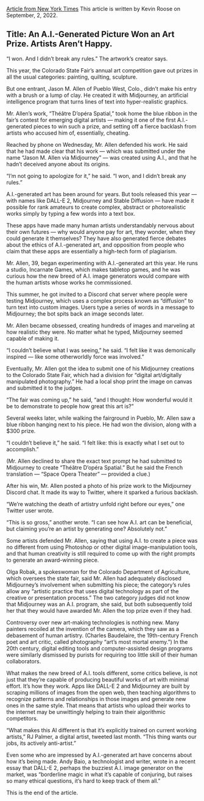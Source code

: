 [Article from New York Times](https://www.nytimes.com/2022/09/02/technology/ai-artificial-intelligence-artists.html)
This article is written by Kevin Roose on September, 2, 2022.

**Title: 
An A.I.-Generated Picture Won an Art Prize. Artists Aren’t Happy.**
---

“I won. And I didn’t break any rules.” The artwork’s creator says.



This year, the Colorado State Fair’s annual art competition gave out prizes in all the usual categories: painting, quilting, sculpture.

But one entrant, Jason M. Allen of Pueblo West, Colo., didn’t make his entry with a brush or a lump of clay. He created it with Midjourney, an artificial intelligence program that turns lines of text into hyper-realistic graphics.

Mr. Allen’s work, “Théâtre D’opéra Spatial,” took home the blue ribbon in the fair’s contest for emerging digital artists — making it one of the first A.I.-generated pieces to win such a prize, and setting off a fierce backlash from artists who accused him of, essentially, cheating.

Reached by phone on Wednesday, Mr. Allen defended his work. He said that he had made clear that his work — which was submitted under the name “Jason M. Allen via Midjourney” — was created using A.I., and that he hadn’t deceived anyone about its origins.

“I’m not going to apologize for it,” he said. “I won, and I didn’t break any rules.”

A.I.-generated art has been around for years. But tools released this year — with names like DALL-E 2, Midjourney and Stable Diffusion — have made it possible for rank amateurs to create complex, abstract or photorealistic works simply by typing a few words into a text box.

These apps have made many human artists understandably nervous about their own futures — why would anyone pay for art, they wonder, when they could generate it themselves? They have also generated fierce debates about the ethics of A.I.-generated art, and opposition from people who claim that these apps are essentially a high-tech form of plagiarism.

Mr. Allen, 39, began experimenting with A.I.-generated art this year. He runs a studio, Incarnate Games, which makes tabletop games, and he was curious how the new breed of A.I. image generators would compare with the human artists whose works he commissioned.

This summer, he got invited to a Discord chat server where people were testing Midjourney, which uses a complex process known as “diffusion” to turn text into custom images. Users type a series of words in a message to Midjourney; the bot spits back an image seconds later.

Mr. Allen became obsessed, creating hundreds of images and marveling at how realistic they were. No matter what he typed, Midjourney seemed capable of making it.

“I couldn’t believe what I was seeing,” he said. “I felt like it was demonically inspired — like some otherworldly force was involved.”

Eventually, Mr. Allen got the idea to submit one of his Midjourney creations to the Colorado State Fair, which had a division for “digital art/digitally manipulated photography.” He had a local shop print the image on canvas and submitted it to the judges.

“The fair was coming up,” he said, “and I thought: How wonderful would it be to demonstrate to people how great this art is?”

Several weeks later, while walking the fairground in Pueblo, Mr. Allen saw a blue ribbon hanging next to his piece. He had won the division, along with a $300 prize.

“I couldn’t believe it,” he said. “I felt like: this is exactly what I set out to accomplish.”

(Mr. Allen declined to share the exact text prompt he had submitted to Midjourney to create “Théâtre D’opéra Spatial.” But he said the French translation — “Space Opera Theater” — provided a clue.)

After his win, Mr. Allen posted a photo of his prize work to the Midjourney Discord chat. It made its way to Twitter, where it sparked a furious backlash.

“We’re watching the death of artistry unfold right before our eyes,” one Twitter user wrote.

“This is so gross,” another wrote. “I can see how A.I. art can be beneficial, but claiming you’re an artist by generating one? Absolutely not.”

Some artists defended Mr. Allen, saying that using A.I. to create a piece was no different from using Photoshop or other digital image-manipulation tools, and that human creativity is still required to come up with the right prompts to generate an award-winning piece.

Olga Robak, a spokeswoman for the Colorado Department of Agriculture, which oversees the state fair, said Mr. Allen had adequately disclosed Midjourney’s involvement when submitting his piece; the category’s rules allow any “artistic practice that uses digital technology as part of the creative or presentation process.” The two category judges did not know that Midjourney was an A.I. program, she said, but both subsequently told her that they would have awarded Mr. Allen the top prize even if they had.

Controversy over new art-making technologies is nothing new. Many painters recoiled at the invention of the camera, which they saw as a debasement of human artistry. (Charles Baudelaire, the 19th-century French poet and art critic, called photography “art’s most mor­tal enemy.”) In the 20th century, digital editing tools and computer-assisted design programs were similarly dismissed by purists for requiring too little skill of their human collaborators.

What makes the new breed of A.I. tools different, some critics believe, is not just that they’re capable of producing beautiful works of art with minimal effort. It’s how they work. Apps like DALL-E 2 and Midjourney are built by scraping millions of images from the open web, then teaching algorithms to recognize patterns and relationships in those images and generate new ones in the same style. That means that artists who upload their works to the internet may be unwittingly helping to train their algorithmic competitors.

“What makes this AI different is that it’s explicitly trained on current working artists,” RJ Palmer, a digital artist, tweeted last month. “This thing wants our jobs, its actively anti-artist.”

Even some who are impressed by A.I.-generated art have concerns about how it’s being made. Andy Baio, a technologist and writer, wrote in a recent essay that DALL-E 2, perhaps the buzziest A.I. image generator on the market, was “borderline magic in what it’s capable of conjuring, but raises so many ethical questions, it’s hard to keep track of them all.”

This is the end of the article. 


